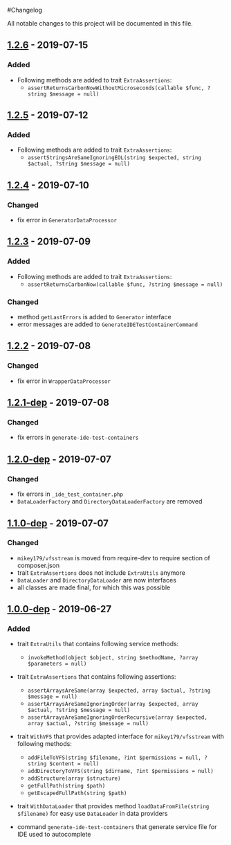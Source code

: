 #Changelog

All notable changes to this project will be documented in this file.

## [1.2.6](https://github.com/raptor-mvk/test-utils/compare/v1.2.5...v1.2.6) - 2019-07-15
### Added
- Following methods are added to trait `ExtraAssertions`:
  - `assertReturnsCarbonNowWithoutMicroseconds(callable $func, ?string $message = null)`

## [1.2.5](https://github.com/raptor-mvk/test-utils/compare/v1.2.4...v1.2.5) - 2019-07-12
### Added
- Following methods are added to trait `ExtraAssertions`:
  - `assertStringsAreSameIgnoringEOL(string $expected, string $actual, ?string $message = null)`

## [1.2.4](https://github.com/raptor-mvk/test-utils/compare/v1.2.3...v1.2.4) - 2019-07-10
### Changed

- fix error in `GeneratorDataProcessor`

## [1.2.3](https://github.com/raptor-mvk/test-utils/compare/v1.2.2...v1.2.3) - 2019-07-09
### Added
- Following methods are added to trait `ExtraAssertions`: 
  - `assertReturnsCarbonNow(callable $func, ?string $message = null)`

### Changed
- method `getLastErrors` is added to `Generator` interface
- error messages are added to `GenerateIDETestContainerCommand`

## [1.2.2](https://github.com/raptor-mvk/test-utils/compare/v1.2.1-dep...v1.2.2) - 2019-07-08
### Changed
- fix error in `WrapperDataProcessor`

## [1.2.1-dep](https://github.com/raptor-mvk/test-utils/compare/v1.2.0-dep...v1.2.1-dep) - 2019-07-08
### Changed
- fix errors in `generate-ide-test-containers`

## [1.2.0-dep](https://github.com/raptor-mvk/test-utils/compare/v1.1.0-dep...v1.2.0-dep) - 2019-07-07
### Changed
- fix errors in `_ide_test_container.php`
- `DataLoaderFactory` and `DirectoryDataLoaderFactory` are removed

## [1.1.0-dep](https://github.com/raptor-mvk/test-utils/compare/v1.0.0-dep...v1.1.0-dep) - 2019-07-07
### Changed
- `mikey179/vfsstream` is moved from require-dev to require section of composer.json
- trait `ExtraAssertions` does not include `ExtraUtils` anymore
- `DataLoader` and `DirectoryDataLoader` are now interfaces
- all classes are made final, for which this was possible

## [1.0.0-dep](https://github.com/raptor-mvk/test-utils/releases/tag/v1.0.0-dep) - 2019-06-27
### Added
- trait `ExtraUtils` that contains following service methods:  
  - `invokeMethod(object $object, string $methodName, ?array $parameters = null)`

- trait `ExtraAssertions` that contains following assertions:  
  - `assertArraysAreSame(array $expected, array $actual, ?string $message = null)`
  - `assertArraysAreSameIgnoringOrder(array $expected, array $actual, ?string $message = null)`
  - `assertArraysAreSameIgnoringOrderRecursive(array $expected, array $actual, ?string $message = null)`

- trait `WithVFS` that provides adapted interface for `mikey179/vfsstream` with following methods:  
  - `addFileToVFS(string $filename, ?int $permissions = null, ?string $content = null)`
  - `addDirectoryToVFS(string $dirname, ?int $permissions = null)`
  - `addStructure(array $structure)`
  - `getFullPath(string $path)`
  - `getEscapedFullPath(string $path)`

- trait `WithDataLoader` that provides method `loadDataFromFile(string $filename)` for easy use `DataLoader` in data
  providers

- command `generate-ide-test-containers` that generate service file for IDE used to autocomplete